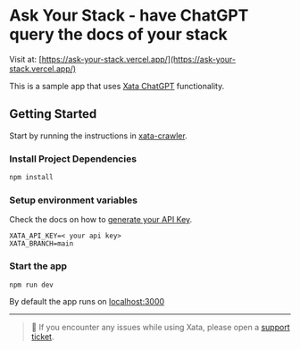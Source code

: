 # Ask Your Stack - have ChatGPT query the docs of your stack

Visit at: [https://ask-your-stack.vercel.app/](https://ask-your-stack.vercel.app/)

This is a sample app that uses [Xata ChatGPT](https://xata.io/chatgpt) functionality.

## Getting Started

Start by running the instructions in [xata-crawler](https://github.com/tsg/xata-crawler).

### Install Project Dependencies

```bash
npm install
```

### Setup environment variables


Check the docs on how to [generate your API Key](https://xata.io/docs/getting-started/api-keys).

```
XATA_API_KEY=< your api key>
XATA_BRANCH=main
```

### Start the app

```bash
npm run dev
```
By default the app runs on [localhost:3000](http://localhost:3000)

---

> 🐛 If you encounter any issues while using Xata, please open a [support ticket](https://support.xata.io/hc/en-usrequests/new).
